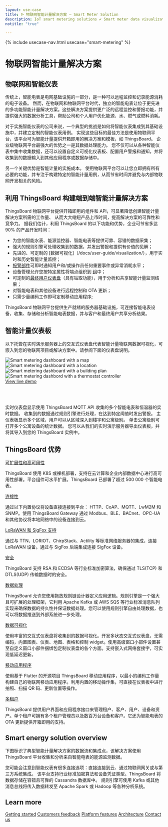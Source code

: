 ```yaml
---
layout: use-case
title: ᐉ 物联网智能计量解决方案 — Smart Meter Solution
description: IoT smart metering solutions ✔ Smart meter data visualization ⚫ ThingsBoard ➤ Remote monitoring and recording of energy consumption
notitle: "true"

---
```


{% include usecase-nav.html usecase="smart-metering" %}

<h1 class="usecase-title">物联网智能计量解决方案</h1>

## 物联网和智能仪表

传统上，智能电表是电网基础设施的一部分，是一种可以远程监控和记录能源消耗的电子设备。
然而，在物联网和物联网平台时代，独立的智能电表让位于更先进的多功能智能计量解决方案。这些解决方案提供更广泛的远程监控和警报功能，并提供强大的数据分析工具，帮助公司和个人用户优化能源、水、燃气或燃料消耗。 

对于实施智能仪表的公司来说，一个典型的挑战是如何将智能仪表集成到其基础设施中，并建立定制的智能仪表用例。
实现这些目标的最佳方法是使用物联网平台，该平台可为智能计量提供开箱即用的解决方案和模板，如 ThingsBoard。
企业级物联网平台最强大的优势之一是其数据处理能力。
您不仅可以从各种智能仪表中集中收集数据，还可以设置自定义可视化仪表板、配置用户警报和通知，并将收集到的数据输入到其他应用程序或数据存储中。

另一个关键优势是智能计量的实施成本。
使用物联网平台可以让您立即拥有所有必要的功能，并专注于构建特定的智能计量用例，从而节省时间并避免与内部物联网开发相关的风险。


## 利用 ThingsBoard 构建端到端智能计量解决方案

ThingsBoard 物联网平台提供开箱即用的组件和 API，可显著降低创建智能计量解决方案所需的工作量、 
从而大大缩短产品上市时间，提高解决方案的可靠性和竞争力。
据我们估计，利用 ThingsBoard 的以下功能和优势，企业可节省多达 90% 的产品开发时间：

  - 为您的智能水表、能源监控器、智能电表等提供可靠、容错的数据采集；
  - 强大的规则引擎可处理收集到的数据，并发出警报和提供有价值的见解；  
  - 先进的、可定制的 [数据可视化]（/docs/user-guide/visualization/），用于实时和历史智能计量监控；
  - [报警部件](/docs/user-guide/ui/widget-library/#alarm-widgets)可即时通知用户和/或操作员任何重要事件或异常消耗水平；
  - 设备管理允许您按特定属性将端点组织到 [组](/docs/user-guide/groups/)中；
  - 可定制的[最终用户仪表盘](/docs/user-guide/ui/dashboards/)（具有钻取功能），用于分析和共享智能计量监测结果；
  - 对智能电表和其他设备进行远程控制和 OTA 更新；
  - 只需少量编码工作即可定制移动应用程序;

ThingsBoard 物联网平台提供生产就绪的服务器基础设施，可连接智能电表设备，收集、存储和分析智能电表数据，并与客户和最终用户共享分析结果。

## 智能计量仪表板

以下托管在实时演示服务器上的交互式仪表盘代表智能计量物联网数据可视化，可嵌入到您的物联网项目或解决方案中。请参阅下面的仪表盘说明。

<div class="usecase-carousel owl-carousel owl-theme">
    <div>
        <img class="item-image" src="/images/usecases/smart-metering/sm1.png" alt="Smart metering dashboard with a map">
    </div>
    <div>
        <img class="item-image" src="/images/usecases/smart-metering/sm2.png" alt="Smart metering dashboard with a location">
    </div>
    <div>
        <img class="item-image" src="/images/usecases/smart-metering/sm3.png" alt="Smart metering dashboard with a building plan">
    </div>
    <div>
        <img class="item-image" src="/images/usecases/smart-metering/sm4.png" alt="Smart metering dashbord with a thermostat controller">
    </div>
</div>

<div class="center" style="margin-bottom: 64px;">
    <a target="_blank" href="https://demo.thingsboard.io/dashboard/3a1026e0-83f6-11e7-b56d-c7f326cba909?publicId=322a2330-7c36-11e7-835d-c7f326cba909" class="button">View live demo</a>
</div>

实时仪表盘显示使用 ThingsBoard MQTT API 收集的多个智能电表和恒温器的实时数据。
收集到的数据通过规则引擎进行处理，在达到特定阈值时发出警报。
主仪表板显示多个区域，用户可以从区域深入到楼宇和公寓级别。
单击公寓级别可打开多个公寓设备的统计数据。
您可以从我们的实时演示服务器导出仪表板，并将其导入到您的 ThingsBoard 实例中。

## ThingsBoard 优势
<section class="usecase-advantages">
    <div class="usecase-background">
        <div class="bottom-features1"></div><div class="bottom-features2"></div><div class="small11"></div><div class="small12"></div>
    </div>
    <div class="cards row">
        <div class="col-lg-6">
            <div class="block">
                <object data="/images/microservices-icon.svg"></object>
                <div>
                    <a class="title" href="/docs/reference/msa/">可扩展性和高可用性</a>
                    <p>ThingsBoard 使用 K8S 或裸机部署，支持在云计算和企业内部数据中心进行高可用性部署。平台组件可水平扩展。ThingsBoard 已部署了超过 500 000 个智能电表。</p>
                </div>
            </div>
        </div>
        <div class="col-lg-6">
            <div class="block">
                <object data="/images/telemetry-icon.svg"></object>
                <div>
                    <a class="title" href="/docs/getting-started-guides/connectivity/">连接性</a>
                    <p>通过以下内置协议将设备直接连接到平台： HTTP、CoAP、MQTT、LwM2M 和 SNMP。使用 ThingsBoard Gateway 通过 Modbus、BLE、BACnet、OPC-UA 和其他协议将本地网络中的设备连接到云。</p>
                </div>
            </div>
        </div>
        <div class="col-lg-6">
            <div class="block">
                <object data="/images/integration-icon.svg"></object>
                <div>
                    <a class="title" href="/docs/user-guide/integrations/">LoRaWAN 和 SigFox 支持</a>
                    <p>通过与 TTN、LORIOT、ChirpStack、Actility 等标准网络服务器的集成，连接 LoRaWAN 设备。通过与 SigFox 后端集成连接 SigFox 设备。</p>
                </div>
            </div>
        </div>
        <div class="col-lg-6">
            <div class="block">
                <object data="/images/security-icon.svg"></object>
                <div>
                    <a class="title" href="/docs/pe/user-guide/ssl/http-over-ssl/">安全</a>
                    <p>ThingsBoard 支持 RSA 和 ECDSA 等行业标准加密算法，确保通过 TLS(TCP) 和 DTLS(UDP) 传输数据时的安全。</p>
                </div>
            </div>
        </div>
        <div class="col-lg-6">
            <div class="block">
                <object data="/images/engine-icon.svg"></object>
                <div>
                    <a class="title" href="/docs/pe/user-guide/rule-engine-2-0/overview/">数据处理</a>
                    <p>ThingsBoard 允许您使用拖放规则链设计器定义应用逻辑。规则引擎是一个强大且可扩展的处理框架，它利用 Apache Kafka 或 AWS SQS 等行业标准消息队列实现来确保数据的持久性并保证数据处理。您可以使用规则引擎自由处理数据，也可以将数据推送到外部系统进一步处理。</p>
                </div>
            </div>
        </div>
        <div class="col-lg-6">
            <div class="block">
                <object data="/images/visualization-icon.svg"></object>
                <div>
                    <a class="title" href="/docs/user-guide/dashboards/">数据可视化</a>
                    <p>使用丰富的交互式仪表盘将收集到的数据可视化。开发多状态交互式仪表盘，无需编码，内置图表、仪表、地图、表格和控制 widget。使用高级窗口小部件设置甚至自定义窗口小部件捆绑包定制仪表盘的各个方面。支持嵌入式网络套接字，可实现低延迟更新。</p>
                </div>
            </div>
        </div>
        <div class="col-lg-6">
            <div class="block">
                <object data="/images/phone-icon.svg"></object>
                <div>
                    <a class="title" href="/docs/mobile/">移动应用程序</a>
                    <p>使用基于 Flutter 的开源项目 ThingsBoard 移动应用程序，以最小的编码工作量构建自己的物联网移动应用程序。利用内置的移动操作集，可直接在仪表板中进行拍照、扫描 QR 码、更新位置等操作。</p>
                </div>
            </div>
        </div>
        <div class="col-lg-6">
            <div class="block">
                <object data="/images/tenancy-icon.svg"></object>
                <div>
                    <a class="title" href="/docs/user-guide/entities-and-relations/">多租户</a>
                    <p>ThingsBoard 提供用户界面和应用程序接口来管理租户、客户、用户、设备和资产。单个租户可拥有多个租户管理员以及数百万台设备和客户。它还为智能电表的 OTA 更新提供开箱即用的支持。</p>
                </div>
            </div>
        </div>
    </div>
</section>

## Smart energy solution overview

下图标识了典型智能计量解决方案的数据流和集成点，该解决方案使用 ThingsBoard 平台收集和分析来自智能电表的能源监测数据。

<object width="100%" style="max-width: max-content; margin: 32px 0" data="/images/iot-use-cases/smart-energy-diagram.svg"></object>

您可能会注意到智能仪表有很多连接选项：直接连接到云、通过物联网网关或与第三方系统集成。
该平台支持行业标准加密算法和设备凭证类型。ThingsBoard 将数据存储在容错且可靠的 Cassandra 数据库中。
规则引擎可使用 Kafka 或其他消息总线将传入数据转发至 Apache Spark 或 Hadoop 等各种分析系统。

## Learn more
<div class="usecases-bottom-nav">
    <a href="/docs/getting-started-guides/helloworld/" class="button">Getting started</a>
    <a href="/industries/smart-energy/" class="button">Customers feedback</a>
    <a href="/docs/#platform-features" class="button">Platform features</a>
    <a href="/docs/reference/" class="button">Architecture</a>
    <a href="/docs/contact-us/" class="button">Contact us</a>
</div>
